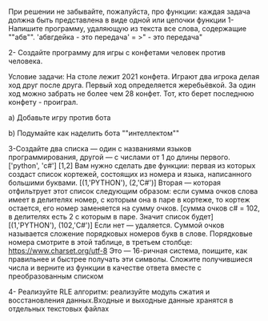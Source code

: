 При решении не забывайте, пожалуйста, про функции: каждая задача должна быть представлена в виде одной или цепочки функции
1- Напишите программу, удаляющую из текста все слова, содержащие ""абв"".
'абвгдейка - это передача' = >" - это передача"


2- Создайте программу для игры с конфетами человек против человека.

Условие задачи: На столе лежит 2021 конфета. Играют два игрока делая ход друг после друга. Первый ход определяется жеребьёвкой. За один ход можно забрать не более чем 28 конфет. Тот, кто берет последнюю конфету - проиграл.

a) Добавьте игру против бота

b) Подумайте как наделить бота ""интеллектом""

3-Создайте два списка — один с названиями языков программирования, другой — с числами от 1 до длины первого.
['python', 'c#']
[1,2]
Вам нужно сделать две функции: первая из которых создаст список кортежей, состоящих из номера и языка, написанного большими буквами.
[(1,'PYTHON'), (2,'C#')]
Вторая — которая отфильтрует этот список следующим образом: если сумма очков слова имеет в делителях номер, с которым она в паре в кортеже, то кортеж остается, его номер заменяется на сумму очков.
[сумма очков c# = 102, в делителях есть 2 с которым в паре. Значит список будет]
[(1,'PYTHON'), (102,'C#')]
Если нет — удаляется. Суммой очков называется сложение порядковых номеров букв в слове. Порядковые номера смотрите в этой таблице, в третьем столбце: https://www.charset.org/utf-8
Это — 16-ричная система, поищите, как правильнее и быстрее получать эти символы.
Cложите получившиеся числа и верните из функции в качестве ответа вместе с преобразованным списком

4- Реализуйте RLE алгоритм: реализуйте модуль сжатия и восстановления данных.Входные и выходные данные хранятся в отдельных текстовых файлах